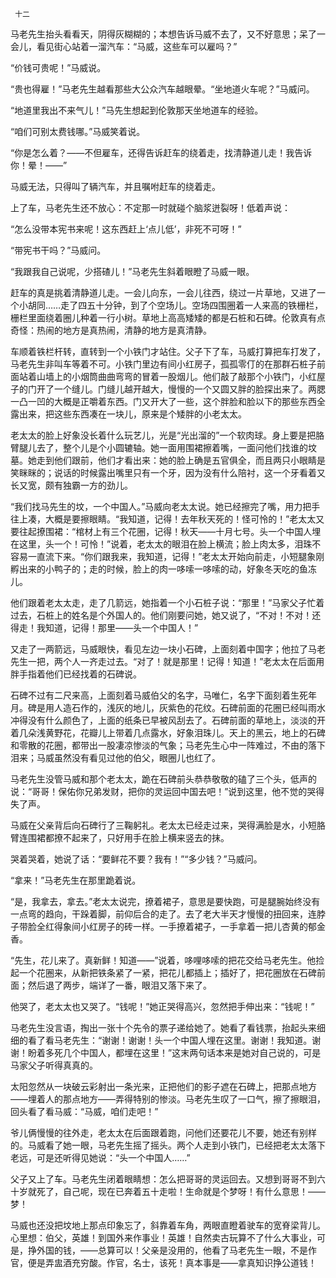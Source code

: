      十二 

   马老先生抬头看看天，阴得灰糊糊的；本想告诉马威不去了，又不好意思；呆了一会儿，看见街心站着一溜汽车：“马威，这些车可以雇吗？” 

   “价钱可贵呢！”马威说。 

   “贵也得雇！”马老先生越看那些大公众汽车越眼晕。“坐地道火车呢？”马威问。 

   “地道里我出不来气儿！”马先生想起到伦敦那天坐地道车的经验。 

   “咱们可别太费钱哪。”马威笑着说。 

   “你是怎么着？——不但雇车，还得告诉赶车的绕着走，找清静道儿走！我告诉你！晕！——” 

   马威无法，只得叫了辆汽车，并且嘱咐赶车的绕着走。 

   上了车，马老先生还不放心：不定那一时就碰个脑浆迸裂呀！低着声说： 

   “怎么没带本宪书来呢！这东西赶上‘点儿低’，非死不可呀！” 

   “带宪书干吗？”马威问。 

   “我跟我自己说呢，少搭碴儿！”马老先生斜着眼瞪了马威一眼。 

   赶车的真是挑着清静道儿走。一会儿向东，一会儿往西，绕过一片草地，又进了一个小胡同……走了四五十分钟，到了个空场儿。空场四围圈着一人来高的铁栅栏，栅栏里面绕着圈儿种着一行小树。草地上高高矮矮的都是石桩和石碑。伦敦真有点奇怪：热闹的地方是真热闹，清静的地方是真清静。 

   车顺着铁栏杆转，直转到一个小铁门才站住。父子下了车，马威打算把车打发了，马老先生非叫车等着不可。小铁门里边有间小红房子，孤孤零仃的在那群石桩子前面站着山墙上的小烟筒曲曲弯弯的冒着一股烟儿。他们敲了敲那个小铁门，小红屋子的门开了一个缝儿。门缝儿越开越大，慢慢的一个又圆又胖的脸探出来了。两腮一凸一凹的大概是正嚼着东西。门又开大了一些，这个胖脸和脸以下的那些东西全露出来，把这些东西凑在一块儿，原来是个矮胖的小老太太。 

   老太太的脸上好象没长着什么玩艺儿，光是“光出溜的”一个软肉球。身上要是把胳臂腿儿去了，整个儿是个小圆辘轴。她一面用围裙擦着嘴，一面问他们找谁的坟墓。她走到他们跟前，他们才看出来：她的脸上确是五官俱全，而且两只小眼睛是笑眯眯的；说话的时候露出嘴里只有一个牙，因为没有什么陪衬，这一个牙看着又长又宽，颇有独霸一方的劲儿。 

   “我们找马先生的坟，一个中国人。”马威向老太太说。她已经擦完了嘴，用力把手往上凑，大概是要擦眼睛。“我知道，记得！去年秋天死的！怪可怜的！”老太太又要往起撩围裙：“棺材上有三个花圈，记得！秋天——十月七号。头一个中国人埋在这里，头一个！可怜！”说着，老太太的眼泪在脸上横流；脸上肉太多，泪珠不容易一直流下来。“你们跟我来，我知道，记得！”老太太开始向前走，小短腿象刚孵出来的小鸭子的；走的时候，脸上的肉一哆嗦一哆嗦的动，好象冬天吃的鱼冻儿。 

   他们跟着老太太走，走了几箭远，她指着一个小石桩子说：“那里！”马家父子忙着过去，石桩上的姓名是个外国人的。他们刚要问她，她又说了，“不对！不对！还得走！我知道，记得！那里——头一个中国人！” 

   又走了一两箭远，马威眼快，看见左边一块小石碑，上面刻着中国字；他拉了马老先生一把，两个人一齐走过去。“对了！就是那里！记得！知道！”老太太在后面用胖手指着他们已经找着的石碑说。 

   石碑不过有二尺来高，上面刻着马威伯父的名字，马唯仁，名字下面刻着生死年月。碑是用人造石作的，浅灰的地儿，灰紫色的花纹。石碑前面的花圈已经叫雨水冲得没有什么颜色了，上面的纸条已早被风刮去了。石碑前面的草地上，淡淡的开着几朵浅黄野花，花瓣儿上带着几点露水，好象泪珠儿。天上的黑云，地上的石碑和零散的花圈，都带出一股凄凉惨淡的气象；马老先生心中一阵难过，不由的落下泪来；马威虽然没有看见过他的伯父，眼圈儿也红了。 

   马老先生没管马威和那个老太太，跪在石碑前头恭恭敬敬的磕了三个头，低声的说：“哥哥！保佑你兄弟发财，把你的灵运回中国去吧！”说到这里，他不觉的哭得失了声。 

   马威在父亲背后向石碑行了三鞠躬礼。老太太已经走过来，哭得满脸是水，小短胳臂连围裙都撩不起来了，只好用手在脸上横来竖去的抹。 

   哭着哭着，她说了话：“要鲜花不要？我有！”“多少钱？”马威问。 

   “拿来！”马老先生在那里跪着说。 

   “是，我拿去，拿去。”老太太说完，撩着裙子，意思是要快跑，可是腿腕始终没有一点弯的趋向，干跺着脚，前仰后合的走了。去了老大半天才慢慢的扭回来，连脖子带脸全红得象间小红房子的砖一样。一手撩着裙子，一手拿着一把儿杏黄的郁金香。 

   “先生，花儿来了。真新鲜！知道——”说着，哆哩哆嗦的把花交给马老先生。他捡起一个花圈来，从新把铁条紧了一紧，把花儿都插上；插好了，把花圈放在石碑前面；然后退了两步，端详了一番，眼泪又落下来了。 

   他哭了，老太太也又哭了。“钱呢！”她正哭得高兴，忽然把手伸出来：“钱呢！” 

   马老先生没言语，掏出一张十个先令的票子递给她了。她看了看钱票，抬起头来细细的看了看马老先生：“谢谢！谢谢！头一个中国人埋在这里。谢谢！我知道。谢谢！盼着多死几个中国人，都埋在这里！”这末两句话本来是她对自己说的，可是马家父子听得真真的。 

   太阳忽然从一块破云彩射出一条光来，正把他们的影子遮在石碑上，把那点地方——埋着人的那点地方——弄得特别的惨淡。马老先生叹了一口气，擦了擦眼泪，回头看了看马威：“马威，咱们走吧！” 

   爷儿俩慢慢的往外走，老太太在后面跟着跑，问他们还要花儿不要，她还有别样的。马威看了她一眼，马老先生摇了摇头。两个人走到小铁门，已经把老太太落下老远，可是还听得见她说：“头一个中国人……” 

   父子又上了车。马老先生闭着眼睛想：怎么把哥哥的灵运回去。又想到哥哥不到六十岁就死了，自己呢，现在已奔着五十走啦！生命就是个梦呀！有什么意思！——梦！ 

   马威也还没把坟地上那点印象忘了，斜靠着车角，两眼直瞪着驶车的宽脊梁背儿。心里想：伯父，英雄！到国外来作事业！英雄！自然卖古玩算不了什么大事业，可是，挣外国的钱，——总算可以！父亲是没用的，他看了马老先生一眼，不是作官，便是弄盅酒充穷酸。作官，名士，该死！真本事是——拿真知识挣公道钱！ 

